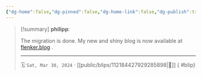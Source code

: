 ```yaml
---
{"dg-home":false,"dg-pinned":false,"dg-home-link":false,"dg-publish":true,"type":"blip","disabled rules":["yaml-title","yaml-title-alias","file-name-heading"],"title":"philipp on mastodon @ 2024-03-30","created-date":"2024-03-30T11:35:21","id":112184427929285900,"updated-date":"2025-05-02T08:50:44","dg-path":"blips/112184427929285898.md","permalink":"/blips/112184427929285898/","dgPassFrontmatter":true,"created":"2024-03-30T11:35:21","updated":"2025-05-02T08:50:44"}
---
```


> [!summary] **philipp**:
>
> The migration is done. My new and shiny blog is now available at [flenker.blog](https://flenker.blog) .
> - - -
>
> 🗓️ `Sat, Mar 30, 2024` · [[public/blips/112184427929285898\|🔗]]
{ #blip}

